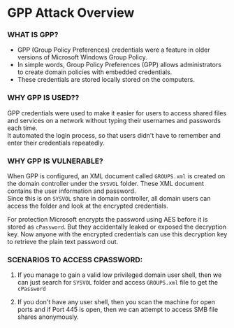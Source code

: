 # GPP Attack Overview

### WHAT IS GPP?
- GPP (Group Policy Preferences) credentials were a feature in older versions of Microsoft Windows Group Policy.
- In simple words, Group Policy Preferences (GPP) allows administrators to create domain policies with embedded credentials.
- These credentials are stored locally stored on the computers.

### WHY GPP IS USED??
GPP credentials were used to make it easier for users to access shared files and services on a network without typing their usernames and passwords each time.<br>
It automated the login process, so that users didn't have to remember and enter their credentials repeatedly.
 
### WHY GPP IS VULNERABLE?

When GPP is configured, an XML document called `GROUPS.xml` is created on the domain controller under the `SYSVOL` folder. These XML document contains the user information and password.<br>
Since this is on `SYSVOL` share in domain controller, all domain users can access the folder and look at the encrypted credentials.

For protection Microsoft encrypts the password using AES before it is stored as `cPassword`. But they accidentally leaked or exposed the decryption key. Now anyone with the encrypted credentials can use this decryption key to retrieve the plain text password out.

### SCENARIOS TO ACCESS CPASSWORD:

1. If you manage to gain a valid low privileged domain user shell, then we can just search for `SYSVOL` folder and access `GROUPS.xml` file to get the `cPassword` 

2. If you don't have any user shell, then you scan the machine for open ports and  if Port 445 is open, then we can attempt to access SMB file shares anonymously.

